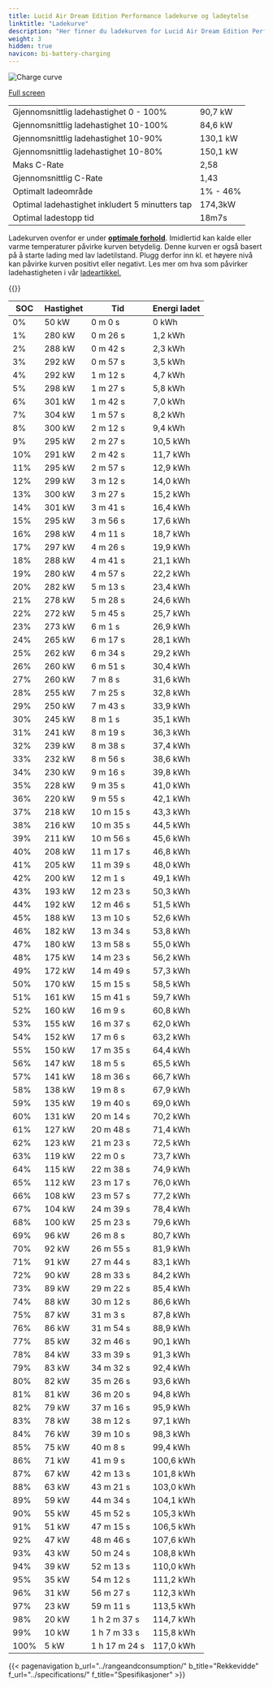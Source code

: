 ```yaml
---
title: Lucid Air Dream Edition Performance ladekurve og ladeytelse
linktitle: "Ladekurve"
description: "Her finner du ladekurven for Lucid Air Dream Edition Performance."
weight: 3
hidden: true
navicon: bi-battery-charging
---
```

<!-- markdownlint-disable MD033 -->
<img src="/images/models/lucid/air/air_dream_edition_performance/chargingcurve.svg" alt="Charge curve" class="img-fluid">

[Full screen](/images/models/lucid/air/air_dream_edition_performance/chargingcurve.svg)


<table class="table table-striped border">
<tbody>
<tr>
<td>Gjennomsnittlig ladehastighet 0 - 100%</td><td>90,7 kW</td>
</tr>
<tr>
<td>Gjennomsnittlig ladehastighet 10-100%</td><td>84,6 kW</td>
</tr>
<tr>
<td>Gjennomsnittlig ladehastighet 10-90%</td><td>130,1 kW</td>
</tr>
<tr>
<td>Gjennomsnittlig ladehastighet 10-80%</td><td>150,1 kW</td>
</tr>
<tr>
<td>Maks C-Rate</td><td>2,58</td>
</tr>
<tr>
<td>Gjennomsnittlig C-Rate</td><td>1,43</td>
</tr>
<tr>
<td>Optimalt ladeområde</td><td>1% - 46%</td>
</tr>
<tr>
<td>Optimal ladehastighet inkludert 5 minutters tap</td><td>174,3kW</td>
</tr>
<tr>
<td>Optimal ladestopp tid</td><td>18m7s</td>
</tr>
</tbody>
</table>


Ladekurven ovenfor er under **[optimale forhold](../../../../../technology/battery/charging/#temperatur)**. Imidlertid kan kalde eller varme temperaturer påvirke kurven betydelig. Denne kurven er også basert på å starte lading med lav ladetilstand. Plugg derfor inn kl. et høyere nivå kan påvirke kurven positivt eller negativt. Les mer om hva som påvirker ladehastigheten i vår [ladeartikkel.](../../../../../technology/battery/charging/)


{{<evkxdisplayaddarticle />}}
<table class="table table-striped border">
<thead>
<tr><th>SOC</th><th>Hastighet</th><th>Tid</th><th>Energi ladet</th></tr>
</thead>
<tbody>
<tr>
<td>0%</td><td>50 kW</td><td> 0 m 0 s </td><td>0 kWh </td>
</tr>
<tr>
<td>1%</td><td>280 kW</td><td> 0 m 26 s </td><td>1,2 kWh </td>
</tr>
<tr>
<td>2%</td><td>288 kW</td><td> 0 m 42 s </td><td>2,3 kWh </td>
</tr>
<tr>
<td>3%</td><td>292 kW</td><td> 0 m 57 s </td><td>3,5 kWh </td>
</tr>
<tr>
<td>4%</td><td>292 kW</td><td> 1 m 12 s </td><td>4,7 kWh </td>
</tr>
<tr>
<td>5%</td><td>298 kW</td><td> 1 m 27 s </td><td>5,8 kWh </td>
</tr>
<tr>
<td>6%</td><td>301 kW</td><td> 1 m 42 s </td><td>7,0 kWh </td>
</tr>
<tr>
<td>7%</td><td>304 kW</td><td> 1 m 57 s </td><td>8,2 kWh </td>
</tr>
<tr>
<td>8%</td><td>300 kW</td><td> 2 m 12 s </td><td>9,4 kWh </td>
</tr>
<tr>
<td>9%</td><td>295 kW</td><td> 2 m 27 s </td><td>10,5 kWh </td>
</tr>
<tr>
<td>10%</td><td>291 kW</td><td> 2 m 42 s </td><td>11,7 kWh </td>
</tr>
<tr>
<td>11%</td><td>295 kW</td><td> 2 m 57 s </td><td>12,9 kWh </td>
</tr>
<tr>
<td>12%</td><td>299 kW</td><td> 3 m 12 s </td><td>14,0 kWh </td>
</tr>
<tr>
<td>13%</td><td>300 kW</td><td> 3 m 27 s </td><td>15,2 kWh </td>
</tr>
<tr>
<td>14%</td><td>301 kW</td><td> 3 m 41 s </td><td>16,4 kWh </td>
</tr>
<tr>
<td>15%</td><td>295 kW</td><td> 3 m 56 s </td><td>17,6 kWh </td>
</tr>
<tr>
<td>16%</td><td>298 kW</td><td> 4 m 11 s </td><td>18,7 kWh </td>
</tr>
<tr>
<td>17%</td><td>297 kW</td><td> 4 m 26 s </td><td>19,9 kWh </td>
</tr>
<tr>
<td>18%</td><td>288 kW</td><td> 4 m 41 s </td><td>21,1 kWh </td>
</tr>
<tr>
<td>19%</td><td>280 kW</td><td> 4 m 57 s </td><td>22,2 kWh </td>
</tr>
<tr>
<td>20%</td><td>282 kW</td><td> 5 m 13 s </td><td>23,4 kWh </td>
</tr>
<tr>
<td>21%</td><td>278 kW</td><td> 5 m 28 s </td><td>24,6 kWh </td>
</tr>
<tr>
<td>22%</td><td>272 kW</td><td> 5 m 45 s </td><td>25,7 kWh </td>
</tr>
<tr>
<td>23%</td><td>273 kW</td><td> 6 m 1 s </td><td>26,9 kWh </td>
</tr>
<tr>
<td>24%</td><td>265 kW</td><td> 6 m 17 s </td><td>28,1 kWh </td>
</tr>
<tr>
<td>25%</td><td>262 kW</td><td> 6 m 34 s </td><td>29,2 kWh </td>
</tr>
<tr>
<td>26%</td><td>260 kW</td><td> 6 m 51 s </td><td>30,4 kWh </td>
</tr>
<tr>
<td>27%</td><td>260 kW</td><td> 7 m 8 s </td><td>31,6 kWh </td>
</tr>
<tr>
<td>28%</td><td>255 kW</td><td> 7 m 25 s </td><td>32,8 kWh </td>
</tr>
<tr>
<td>29%</td><td>250 kW</td><td> 7 m 43 s </td><td>33,9 kWh </td>
</tr>
<tr>
<td>30%</td><td>245 kW</td><td> 8 m 1 s </td><td>35,1 kWh </td>
</tr>
<tr>
<td>31%</td><td>241 kW</td><td> 8 m 19 s </td><td>36,3 kWh </td>
</tr>
<tr>
<td>32%</td><td>239 kW</td><td> 8 m 38 s </td><td>37,4 kWh </td>
</tr>
<tr>
<td>33%</td><td>232 kW</td><td> 8 m 56 s </td><td>38,6 kWh </td>
</tr>
<tr>
<td>34%</td><td>230 kW</td><td> 9 m 16 s </td><td>39,8 kWh </td>
</tr>
<tr>
<td>35%</td><td>228 kW</td><td> 9 m 35 s </td><td>41,0 kWh </td>
</tr>
<tr>
<td>36%</td><td>220 kW</td><td> 9 m 55 s </td><td>42,1 kWh </td>
</tr>
<tr>
<td>37%</td><td>218 kW</td><td> 10 m 15 s </td><td>43,3 kWh </td>
</tr>
<tr>
<td>38%</td><td>216 kW</td><td> 10 m 35 s </td><td>44,5 kWh </td>
</tr>
<tr>
<td>39%</td><td>211 kW</td><td> 10 m 56 s </td><td>45,6 kWh </td>
</tr>
<tr>
<td>40%</td><td>208 kW</td><td> 11 m 17 s </td><td>46,8 kWh </td>
</tr>
<tr>
<td>41%</td><td>205 kW</td><td> 11 m 39 s </td><td>48,0 kWh </td>
</tr>
<tr>
<td>42%</td><td>200 kW</td><td> 12 m 1 s </td><td>49,1 kWh </td>
</tr>
<tr>
<td>43%</td><td>193 kW</td><td> 12 m 23 s </td><td>50,3 kWh </td>
</tr>
<tr>
<td>44%</td><td>192 kW</td><td> 12 m 46 s </td><td>51,5 kWh </td>
</tr>
<tr>
<td>45%</td><td>188 kW</td><td> 13 m 10 s </td><td>52,6 kWh </td>
</tr>
<tr>
<td>46%</td><td>182 kW</td><td> 13 m 34 s </td><td>53,8 kWh </td>
</tr>
<tr>
<td>47%</td><td>180 kW</td><td> 13 m 58 s </td><td>55,0 kWh </td>
</tr>
<tr>
<td>48%</td><td>175 kW</td><td> 14 m 23 s </td><td>56,2 kWh </td>
</tr>
<tr>
<td>49%</td><td>172 kW</td><td> 14 m 49 s </td><td>57,3 kWh </td>
</tr>
<tr>
<td>50%</td><td>170 kW</td><td> 15 m 15 s </td><td>58,5 kWh </td>
</tr>
<tr>
<td>51%</td><td>161 kW</td><td> 15 m 41 s </td><td>59,7 kWh </td>
</tr>
<tr>
<td>52%</td><td>160 kW</td><td> 16 m 9 s </td><td>60,8 kWh </td>
</tr>
<tr>
<td>53%</td><td>155 kW</td><td> 16 m 37 s </td><td>62,0 kWh </td>
</tr>
<tr>
<td>54%</td><td>152 kW</td><td> 17 m 6 s </td><td>63,2 kWh </td>
</tr>
<tr>
<td>55%</td><td>150 kW</td><td> 17 m 35 s </td><td>64,4 kWh </td>
</tr>
<tr>
<td>56%</td><td>147 kW</td><td> 18 m 5 s </td><td>65,5 kWh </td>
</tr>
<tr>
<td>57%</td><td>141 kW</td><td> 18 m 36 s </td><td>66,7 kWh </td>
</tr>
<tr>
<td>58%</td><td>138 kW</td><td> 19 m 8 s </td><td>67,9 kWh </td>
</tr>
<tr>
<td>59%</td><td>135 kW</td><td> 19 m 40 s </td><td>69,0 kWh </td>
</tr>
<tr>
<td>60%</td><td>131 kW</td><td> 20 m 14 s </td><td>70,2 kWh </td>
</tr>
<tr>
<td>61%</td><td>127 kW</td><td> 20 m 48 s </td><td>71,4 kWh </td>
</tr>
<tr>
<td>62%</td><td>123 kW</td><td> 21 m 23 s </td><td>72,5 kWh </td>
</tr>
<tr>
<td>63%</td><td>119 kW</td><td> 22 m 0 s </td><td>73,7 kWh </td>
</tr>
<tr>
<td>64%</td><td>115 kW</td><td> 22 m 38 s </td><td>74,9 kWh </td>
</tr>
<tr>
<td>65%</td><td>112 kW</td><td> 23 m 17 s </td><td>76,0 kWh </td>
</tr>
<tr>
<td>66%</td><td>108 kW</td><td> 23 m 57 s </td><td>77,2 kWh </td>
</tr>
<tr>
<td>67%</td><td>104 kW</td><td> 24 m 39 s </td><td>78,4 kWh </td>
</tr>
<tr>
<td>68%</td><td>100 kW</td><td> 25 m 23 s </td><td>79,6 kWh </td>
</tr>
<tr>
<td>69%</td><td>96 kW</td><td> 26 m 8 s </td><td>80,7 kWh </td>
</tr>
<tr>
<td>70%</td><td>92 kW</td><td> 26 m 55 s </td><td>81,9 kWh </td>
</tr>
<tr>
<td>71%</td><td>91 kW</td><td> 27 m 44 s </td><td>83,1 kWh </td>
</tr>
<tr>
<td>72%</td><td>90 kW</td><td> 28 m 33 s </td><td>84,2 kWh </td>
</tr>
<tr>
<td>73%</td><td>89 kW</td><td> 29 m 22 s </td><td>85,4 kWh </td>
</tr>
<tr>
<td>74%</td><td>88 kW</td><td> 30 m 12 s </td><td>86,6 kWh </td>
</tr>
<tr>
<td>75%</td><td>87 kW</td><td> 31 m 3 s </td><td>87,8 kWh </td>
</tr>
<tr>
<td>76%</td><td>86 kW</td><td> 31 m 54 s </td><td>88,9 kWh </td>
</tr>
<tr>
<td>77%</td><td>85 kW</td><td> 32 m 46 s </td><td>90,1 kWh </td>
</tr>
<tr>
<td>78%</td><td>84 kW</td><td> 33 m 39 s </td><td>91,3 kWh </td>
</tr>
<tr>
<td>79%</td><td>83 kW</td><td> 34 m 32 s </td><td>92,4 kWh </td>
</tr>
<tr>
<td>80%</td><td>82 kW</td><td> 35 m 26 s </td><td>93,6 kWh </td>
</tr>
<tr>
<td>81%</td><td>81 kW</td><td> 36 m 20 s </td><td>94,8 kWh </td>
</tr>
<tr>
<td>82%</td><td>79 kW</td><td> 37 m 16 s </td><td>95,9 kWh </td>
</tr>
<tr>
<td>83%</td><td>78 kW</td><td> 38 m 12 s </td><td>97,1 kWh </td>
</tr>
<tr>
<td>84%</td><td>76 kW</td><td> 39 m 10 s </td><td>98,3 kWh </td>
</tr>
<tr>
<td>85%</td><td>75 kW</td><td> 40 m 8 s </td><td>99,4 kWh </td>
</tr>
<tr>
<td>86%</td><td>71 kW</td><td> 41 m 9 s </td><td>100,6 kWh </td>
</tr>
<tr>
<td>87%</td><td>67 kW</td><td> 42 m 13 s </td><td>101,8 kWh </td>
</tr>
<tr>
<td>88%</td><td>63 kW</td><td> 43 m 21 s </td><td>103,0 kWh </td>
</tr>
<tr>
<td>89%</td><td>59 kW</td><td> 44 m 34 s </td><td>104,1 kWh </td>
</tr>
<tr>
<td>90%</td><td>55 kW</td><td> 45 m 52 s </td><td>105,3 kWh </td>
</tr>
<tr>
<td>91%</td><td>51 kW</td><td> 47 m 15 s </td><td>106,5 kWh </td>
</tr>
<tr>
<td>92%</td><td>47 kW</td><td> 48 m 46 s </td><td>107,6 kWh </td>
</tr>
<tr>
<td>93%</td><td>43 kW</td><td> 50 m 24 s </td><td>108,8 kWh </td>
</tr>
<tr>
<td>94%</td><td>39 kW</td><td> 52 m 13 s </td><td>110,0 kWh </td>
</tr>
<tr>
<td>95%</td><td>35 kW</td><td> 54 m 12 s </td><td>111,2 kWh </td>
</tr>
<tr>
<td>96%</td><td>31 kW</td><td> 56 m 27 s </td><td>112,3 kWh </td>
</tr>
<tr>
<td>97%</td><td>23 kW</td><td> 59 m 11 s </td><td>113,5 kWh </td>
</tr>
<tr>
<td>98%</td><td>20 kW</td><td>1 h 2 m 37 s </td><td>114,7 kWh </td>
</tr>
<tr>
<td>99%</td><td>10 kW</td><td>1 h 7 m 33 s </td><td>115,8 kWh </td>
</tr>
<tr>
<td>100%</td><td>5 kW</td><td>1 h 17 m 24 s </td><td>117,0 kWh </td>
</tr>
</tbody>
</table>


{{< pagenavigation b_url="../rangeandconsumption/" b_title="Rekkevidde" f_url="../specifications/" f_title="Spesifikasjoner" >}}
